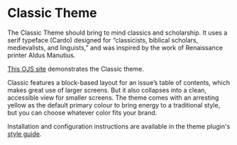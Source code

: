 # Classic Theme

The Classic Theme should bring to mind classics and scholarship. It uses a serif typeface (Cardo) designed for “classicists, biblical scholars, medievalists, and linguists,” and was inspired by the work of Renaissance printer Aldus Manutius.

[This OJS site](https://demo.publicknowledgeproject.org/ojs3/demo/index.php/classic) demonstrates the Classic theme.

Classic features a block-based layout for an issue’s table of contents, which makes great use of larger screens. But it also collapses into a clean, accessible view for smaller screens. The theme comes with an arresting yellow as the default primary colour to bring energy to a traditional style, but you can choose whatever color fits your brand.

Installation and configuration instructions are available in the theme plugin's [style guide](https://github.com/pkp/classic/blob/main/README.md).
